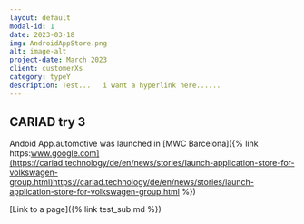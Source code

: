 ```yaml
---
layout: default
modal-id: 1
date: 2023-03-18
img: AndroidAppStore.png
alt: image-alt
project-date: March 2023
client: customerXs
category: typeY
description: Test...   i want a hyperlink here......
---
```


## CARIAD try 3

Andoid App.automotive was launched in 
[MWC Barcelona]({% link https:www.google.com](https://cariad.technology/de/en/news/stories/launch-application-store-for-volkswagen-group.html)https://cariad.technology/de/en/news/stories/launch-application-store-for-volkswagen-group.html %})


[Link to a page]({% link test_sub.md %})
